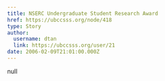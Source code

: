 ```yaml
---
title: NSERC Undergraduate Student Research Award 
href: https://ubccsss.org/node/418
type: Story
author:
  username: dtan
  link: https://ubccsss.org/user/21
date: 2006-02-09T21:01:00.000Z
---
```


null